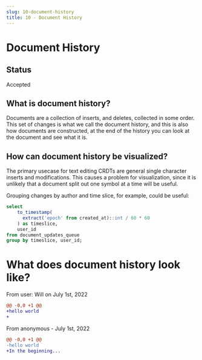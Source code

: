 ```yaml
---
slug: 10-document-history
title: 10 - Document History
---
```


# Document History

## Status

Accepted

## What is document history?

Documents are a collection of inserts, and deletes, collected in some order.  This set of changes is what we call the document history, and this is also how documents are constructed, at the end of the history you can look at the document and see what it is.

## How can document history be visualized?

The primary usecase for text editing CRDTs are general single character inserts and
modifications. This causes a problem for visualization, since it is unlikely that
a document split out one symbol at a time will be useful.

Grouping changes by author and time slice, for example, could be useful:

```sql
select
    to_timestamp(
      extract('epoch' from created_at)::int / 60 * 60
    ) as timeslice,
    user_id
from document_updates_queue
group by timeslice, user_id;
```

# What does document history look like?


From user: Will on July 1st, 2022

```diff
@@ -0,0 +1 @@
+hello world
+
```

From anonymous - July 1st, 2022

```diff
@@ -0,0 +1 @@
-hello world
+In the beginning...
```